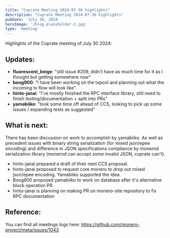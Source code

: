 ```yaml
---
title: "Cuprate Meeting 2024-07-30 highlights"
description: "Cuprate Meeting 2024-07-30 highlights"
pubDate: 'July 30, 2024'
heroImage: '/blog-placeholder-2.jpg'
type: 'meeting'
---
```


Highlights of the Cuprate meeting of July 30 2024:

## Updates:

- **fluorescent_beige**: "still issue #209, didn't have as much time for it as I thought but getting somewhere now"
- **boog900**: "I have been working on the txpool and planning out what the incoming tx flow will look like".
- **hinto-janai**: "I've mostly finished the RPC interface library, still need to finish testing/documentation + split into PRs"
- **yamabiiko**: "took some time off ahead of CCS,  looking to pick up some issues / expanding tests as suggested"

## What is next:

There has been discussion on work to accomplish by yamabiiko. As well as precedent issues with binary string serialization (for mixed json/epee encoding) and difference
in JSON specifications compliance by monerod serialization library (monerod can accept some invalid JSON, cuprate can't).

- hinto-janai prepared a draft of their next CCS proposal.
- hinto-janai proposed to request core monero to drop out mixed json/epee encoding. Yamabiiko supported the idea.
- Boog900 proposed yamabiiko to work on database after it's alternative block operation PR.
- hinto-janai is planning on making PR on monero-site repository to fix RPC documentation

## Reference:

You can find all meetings logs here: https://github.com/monero-project/meta/issues/1043